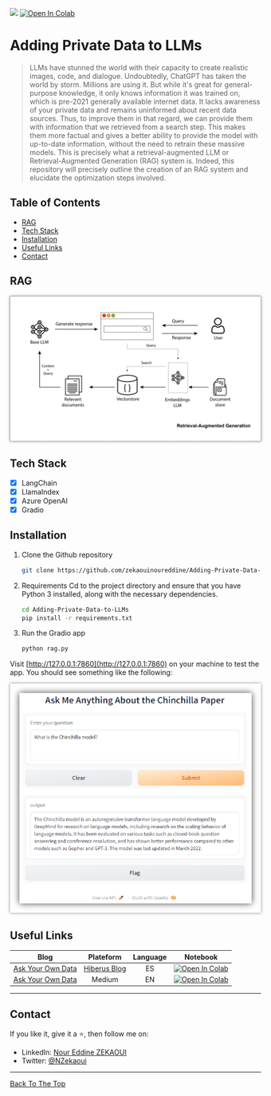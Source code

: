 ![](https://img.shields.io/badge/Python-3.11-brightgreen.svg)
[![Open In Colab](https://colab.research.google.com/assets/colab-badge.svg)](./notebooks/Ask_Your_Own_Data_LlamaIndex_LangChain_en.ipynb)


# Adding Private Data to LLMs
> LLMs have stunned the world with their capacity to create realistic images, code, and dialogue. Undoubtedly, ChatGPT has taken the world by storm. Millions are using it. But while it's great for general-purpose knowledge, it only knows information it was trained on, which is pre-2021 generally available internet data. It lacks awareness of your private data and remains uninformed about recent data sources. Thus, to improve them in that regard, we can provide them with information that we retrieved from a search step. This makes them more factual and gives a better ability to provide the model with up-to-date information, without the need to retrain these massive models. This is precisely what a retrieval-augmented LLM or Retrieval-Augmented Generation (RAG) system is. Indeed, this repository will precisely outline the creation of an RAG system and elucidate the optimization steps involved.

## Table of Contents
- [RAG](#rag)
- [Tech Stack](#tech-stack)
- [Installation](#installation)
- [Useful Links](#useful-links)
- [Contact](#Contact)

## RAG
<p align="center">
    <img src="./assets/RAG.jpg" style="box-shadow: 0px 0px 5px rgba(0, 0, 0, 0.5);" />
</p>

## Tech Stack
* [x] LangChain
* [x] LlamaIndex
* [x] Azure OpenAI
* [x] Gradio

## Installation
1. Clone the Github repository

    ```bash
    git clone https://github.com/zekaouinoureddine/Adding-Private-Data-to-LLMs.git
    ```

2. Requirements
Cd to the project directory and ensure that you have Python 3 installed, along with the necessary dependencies.

    ```bash
    cd Adding-Private-Data-to-LLMs
    pip install -r requirements.txt
    ```


3. Run the Gradio app

    ```bash
    python rag.py
    ```

Visit [http://127.0.0.1:7860](http://127.0.0.1:7860) on your machine to test the app. You should see something like the following:

<p align="center">
  <a href="http://127.0.0.1:7860">
    <img src="./assets/GradioDemo.png" style="box-shadow: 0px 0px 5px rgba(0, 0, 0, 0.5);" />
  </a>
</p>

## Useful Links

| Blog                                                                              | Plateform                                                        | Language | Notebook                                                                                                                              |
|:---------------------------------------------------------------------------------:|:----------------------------------------------------------------:|:--------:|:-------------------------------------------------------------------------------------------------------------------------------------:|
|   [Ask Your Own Data](https://www.hiberus.com/crecemos-contigo/ask-your-own-data-generando-respuestas-sobre-datos-privados-en-entornos-seguros/)  |  [Hiberus Blog](https://www.hiberus.com/crecemos-contigo/)      | ES       |  [![Open In Colab](https://colab.research.google.com/assets/colab-badge.svg)](./notebooks/Ask_Your_Own_Data_LlamaIndex_LangChain_es.ipynb)       |
|   [Ask Your Own Data](https://medium.com/@zekaouinoureddine/bring-your-own-data-to-llms-using-langchain-llamaindex-3ddbac8cc9eb)          |        Medium                                                    | EN       |  [![Open In Colab](https://colab.research.google.com/assets/colab-badge.svg)](./notebooks/Ask_Your_Own_Data_LlamaIndex_LangChain_en.ipynb)       |

---
## Contact

If you like it, give it a ⭐, then follow me on:
- LinkedIn: [Nour Eddine ZEKAOUI](https://www.linkedin.com/in/nour-eddine-zekaoui-ba43b1177/)
- Twitter: [@NZekaoui](https://twitter.com/NZekaoui)

---
 
[Back To The Top](#adding-private-data-to-llms)
